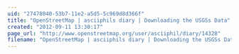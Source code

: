 ```yaml
---
uid: "27478040-53b7-11e2-a5d5-5c969d8d366f"
title: "OpenStreetMap | asciiphils diary | Downloading the USGSs Data"
created: "2012-09-11 13:30:17"
page_url: "http://www.openstreetmap.org/user/asciiphil/diary/14328"
filename: "OpenStreetMap | asciiphils diary | Downloading the USGSs Data.html"
---
```

